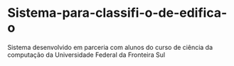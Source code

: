 # Sistema-para-classifi-o-de-edifica-o
Sistema desenvolvido em parceria com alunos do curso de ciência da computação da Universidade Federal da Fronteira Sul
